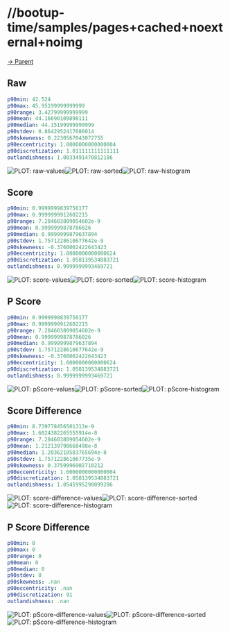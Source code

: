 
# //bootup-time/samples/pages+cached+noexternal+noimg

[→ Parent](../..)


## Raw


```yaml
p90min: 42.524
p90max: 45.95199999999999
p90range: 3.42799999999999
p90mean: 44.16690109890111
p90median: 44.15199999999999
p90stdev: 0.8642952417686014
p90skewness: 0.2230567043072755
p90eccentricity: 1.0000000000000004
p90discretization: 1.011111111111111
outlandishness: 1.0033491470812186

```

![PLOT: raw-values](./raw/values.svg)![PLOT: raw-sorted](./raw/sorted.svg)![PLOT: raw-histogram](./raw/histogram.svg)
## Score


```yaml
p90min: 0.9999999839756177
p90max: 0.9999999912602215
p90range: 7.284603809054602e-9
p90mean: 0.9999999878786026
p90median: 0.9999999879637894
p90stdev: 1.7571228610677642e-9
p90skewness: -0.3760002422643423
p90eccentricity: 1.0000000000000624
p90discretization: 1.058139534883721
outlandishness: 0.9999999993469721

```

![PLOT: score-values](./score/values.svg)![PLOT: score-sorted](./score/sorted.svg)![PLOT: score-histogram](./score/histogram.svg)
## P Score


```yaml
p90min: 0.9999999839756177
p90max: 0.9999999912602215
p90range: 7.284603809054602e-9
p90mean: 0.9999999878786026
p90median: 0.9999999879637894
p90stdev: 1.7571228610677642e-9
p90skewness: -0.3760002422643423
p90eccentricity: 1.0000000000000624
p90discretization: 1.058139534883721
outlandishness: 0.9999999993469721

```

![PLOT: pScore-values](./pScore/values.svg)![PLOT: pScore-sorted](./pScore/sorted.svg)![PLOT: pScore-histogram](./pScore/histogram.svg)
## Score Difference


```yaml
p90min: 8.739778456501313e-9
p90max: 1.6024382265555914e-8
p90range: 7.284603809054602e-9
p90mean: 1.212139798668498e-8
p90median: 1.2036210583765694e-8
p90stdev: 1.757122861067735e-9
p90skewness: 0.3759996902710212
p90eccentricity: 1.0000000000000004
p90discretization: 1.058139534883721
outlandishness: 1.0545995290099286

```

![PLOT: score-difference-values](./score-difference/values.svg)![PLOT: score-difference-sorted](./score-difference/sorted.svg)![PLOT: score-difference-histogram](./score-difference/histogram.svg)
## P Score Difference


```yaml
p90min: 0
p90max: 0
p90range: 0
p90mean: 0
p90median: 0
p90stdev: 0
p90skewness: .nan
p90eccentricity: .nan
p90discretization: 91
outlandishness: .nan

```

![PLOT: pScore-difference-values](./pScore-difference/values.svg)![PLOT: pScore-difference-sorted](./pScore-difference/sorted.svg)![PLOT: pScore-difference-histogram](./pScore-difference/histogram.svg)